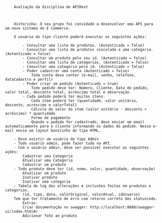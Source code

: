 		Avaliação da disciplina de APIRest
		
		
										       
		Historinha: O seu grupo foi convidado a desenvolver uma API para um novo sistema de E Commerce.
		
		O usuário do tipo cliente poderá executar os seguintes ações:

			- Consultar uma lista de produtos. (Autenticado = false)
			- Consultar uma lista de produtos vinculada a uma categoria. (Autenticado = false)
			- Consultar um produto pelo seu id. (Autenticado = false)
			- Consultar uma lista de categorias. (Autenticado = false)
			- Consultar uma categoria pelo id. (Autenticado = false)
			- Poder cadastrar uma conta (Autenticado = false)
				Toda conta deve conter (e-mail, senha, telefone, dataCadastro e perfil)
			- Poder criar um pedido (Autenticado = true)
				Todo pedido deve ter: Número, Cliente, Data do pedido, valor total, desconto total, acréscimo total e observação.
			- Cada pedido poderá ter muitos itens.
				Cada item poderá ter (quantidade, valor unitário,  desconto, acréscimo e valorTotal)
				Cálculo do valor do item (valor unitário - desconto + acréscimo) * quantidade
				Forma de pagamento
				Quando o pedido for cadastrado, deve enviar um email automaticamente para o cliente informando os dados do pedido. Nesse e-mail envie um layout bonitinho do tipo HTML.
			
		- Deve existir um usuário do tipo Admin
		- Todo usuário admin, pode fazer tudo na API.
		- Com o usuário admin, deve ser possível executar as seguintes ações:
			Cadastrar uma Categoria
			Atualizar uma Categoria
			Cadastrar um produto
		- Todo produto deve ter (id, nome, valor, quantidade, observação)
			Atualizar um produto
			Inativar produto
			Inativar uma categoria
		- Tabela de log das alterações e inclusões feitas em produtos e categorias.
			(id, tipo, data, valorOriginal, valorAtual, idUsuario)
		Tem que ter tratamento de erro com retorno correto dos statuscode.
			Extras:
			Criar documentação no swagger: http://localhost:8080/swagger-ui/index.html#/
			Adicionar foto ao produto
